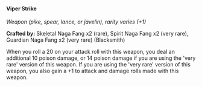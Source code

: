 #### Viper Strike
_Weapon (pike, spear, lance, or javelin), rarity varies (+1)_

**Crafted by:** Skeletal Naga Fang x2 (rare), Spirit Naga Fang x2 (very rare), Guardian Naga Fang x2 (very rare)
(Blacksmith)

When you roll a 20 on your attack roll with this weapon, you deal an additional 10 poison damage, or 14 poison damage if you are using the 'very rare' version of this weapon. If you are using the 'very rare' version of this weapon, you also gain a +1 to attack and damage rolls made with this weapon.
